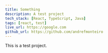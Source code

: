 ```yaml
---
title: Something
description: A test project
tech_stack: [React, TypeScript, Java]
tags: [react, test]
live_url: https://google.com
github_url: https://github.com/andrefmonteiro
---
```


This is a test project.
